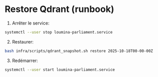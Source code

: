 # Restore Qdrant (runbook)

1) Arrêter le service:
```bash
systemctl --user stop loumina-parliament.service
```

2) Restaurer:
```bash
bash infra/scripts/qdrant_snapshot.sh restore 2025-10-18T00-00-00Z
```

3) Redémarrer:
```bash
systemctl --user start loumina-parliament.service
```
